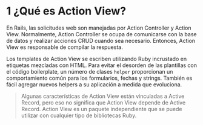 # 1 ¿Qué es Action View?

En Rails, las solicitudes web son manejadas por Action Controller y Action View. Normalmente, Action Controller se ocupa de comunicarse con la base de datos y realizar acciones CRUD cuando sea necesario. Entonces, Action View es responsable de compilar la respuesta.

Los templates de Action View se escriben utilizando Ruby incrustado en etiquetas mezcladas con HTML. Para evitar el desorden de las plantillas con el código boilerplate, un número de clases `helper` proporcionan un comportamiento común para los formularios, fechas y strings. También es fácil agregar nuevos helpers a su aplicación a medida que evoluciona.

> Algunas características de Action View están vinculadas a Active Record, pero eso no significa que Action View depende de Active Record. Action View es un paquete independiente que se puede utilizar con cualquier tipo de bibliotecas Ruby.



